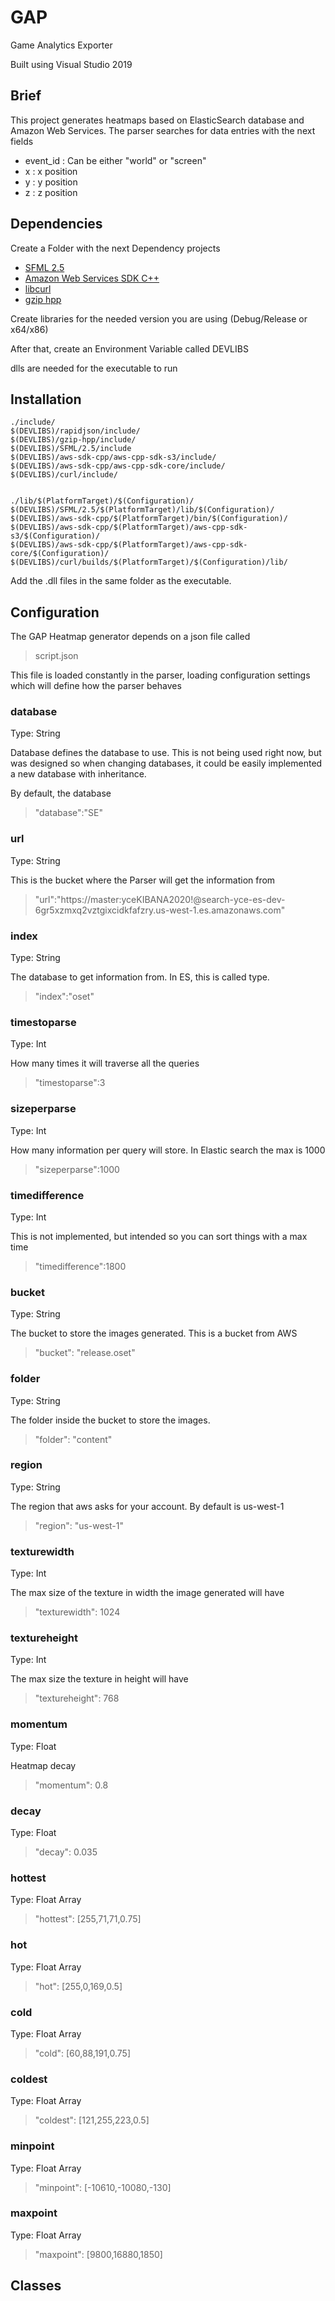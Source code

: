 # GAP
Game Analytics Exporter

Built using Visual Studio 2019

## Brief

This project generates heatmaps based on ElasticSearch database and Amazon Web Services. The parser searches for data entries with the next fields

* event_id : Can be either "world" or "screen"
* x : x position 
* y : y position
* z : z position

## Dependencies

Create a Folder with the next Dependency projects

* [SFML 2.5](https://www.sfml-dev.org/download/sfml/2.5.1/)
* [Amazon Web Services SDK C++](https://github.com/aws/aws-sdk-cpp)
* [libcurl](https://curl.se/windows/)
* [gzip hpp](https://github.com/mapbox/gzip-hpp)

Create libraries for the needed version you are using (Debug/Release or x64/x86)

After that, create an Environment Variable called DEVLIBS

dlls are needed for the executable to run

## Installation

```
./include/
$(DEVLIBS)/rapidjson/include/
$(DEVLIBS)/gzip-hpp/include/
$(DEVLIBS)/SFML/2.5/include
$(DEVLIBS)/aws-sdk-cpp/aws-cpp-sdk-s3/include/
$(DEVLIBS)/aws-sdk-cpp/aws-cpp-sdk-core/include/
$(DEVLIBS)/curl/include/


./lib/$(PlatformTarget)/$(Configuration)/
$(DEVLIBS)/SFML/2.5/$(PlatformTarget)/lib/$(Configuration)/
$(DEVLIBS)/aws-sdk-cpp/$(PlatformTarget)/bin/$(Configuration)/
$(DEVLIBS)/aws-sdk-cpp/$(PlatformTarget)/aws-cpp-sdk-s3/$(Configuration)/
$(DEVLIBS)/aws-sdk-cpp/$(PlatformTarget)/aws-cpp-sdk-core/$(Configuration)/
$(DEVLIBS)/curl/builds/$(PlatformTarget)/$(Configuration)/lib/

```

Add the .dll files in the same folder as the executable.


## Configuration

The GAP Heatmap generator depends on a json file called 

> script.json

This file is loaded constantly in the parser, loading configuration settings which will define how the parser behaves

### database

Type: String

Database defines the database to use. This is not being used right now, but was designed so when changing databases, it could be easily implemented a new database with inheritance.

By default, the database


> "database":"SE"

### url

Type: String

This is the bucket where the Parser will get the information from

> "url":"https://master:yceKIBANA2020!@search-yce-es-dev-6gr5xzmxq2vztgixcidkfafzry.us-west-1.es.amazonaws.com"

### index

Type: String

The database to get information from. In ES, this is called type. 

> "index":"oset"

### timestoparse

Type: Int

How many times it will traverse all the queries

> "timestoparse":3

### sizeperparse

Type: Int

How many information per query will store. In Elastic search the max is 1000

> "sizeperparse":1000

### timedifference

Type: Int

This is not implemented, but intended so you can sort things with a max time

> "timedifference":1800

### bucket

Type: String

The bucket to store the images generated. This is a bucket from AWS

> "bucket": "release.oset"

### folder

Type: String

The folder inside the bucket to store the images.

> "folder": "content"

### region

Type: String

The region that aws asks for your account. By default is us-west-1

> "region": "us-west-1"

### texturewidth

Type: Int

The max size of the texture in width the image generated will have

> "texturewidth": 1024

### textureheight

Type: Int

The max size the texture in height will have

> "textureheight": 768

### momentum

Type: Float

Heatmap decay

> "momentum": 0.8

### decay

Type: Float

> "decay": 0.035

### hottest

Type: Float Array

> "hottest": [255,71,71,0.75]

### hot

Type: Float Array

> "hot": [255,0,169,0.5]

### cold

Type: Float Array

> "cold": [60,88,191,0.75]

### coldest

Type: Float Array

> "coldest": [121,255,223,0.5]

### minpoint

Type: Float Array

> "minpoint": [-10610,-10080,-130]

### maxpoint

Type: Float Array

> "maxpoint": [9800,16880,1850]

## Classes